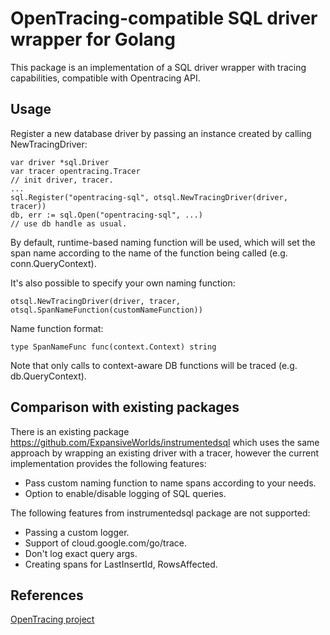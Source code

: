 # OpenTracing-compatible SQL driver wrapper for Golang

This package is an implementation of a SQL driver wrapper with tracing capabilities, compatible with Opentracing API.

## Usage

Register a new database driver by passing an instance created by calling NewTracingDriver:

```
var driver *sql.Driver
var tracer opentracing.Tracer
// init driver, tracer.
...
sql.Register("opentracing-sql", otsql.NewTracingDriver(driver, tracer))
db, err := sql.Open("opentracing-sql", ...)
// use db handle as usual.
```

By default, runtime-based naming function will be used, which will set the span name according to the name of the
function being called (e.g. conn.QueryContext).

It's also possible to specify your own naming function:

```
otsql.NewTracingDriver(driver, tracer, otsql.SpanNameFunction(customNameFunction))
```

Name function format:

```
type SpanNameFunc func(context.Context) string
```

Note that only calls to context-aware DB functions will be traced (e.g. db.QueryContext).

## Comparison with existing packages

There is an existing package https://github.com/ExpansiveWorlds/instrumentedsql which uses the same approach by wrapping
an existing driver with a tracer, however the current implementation provides the following features:
- Pass custom naming function to name spans according to your needs.
- Option to enable/disable logging of SQL queries.

The following features from instrumentedsql package are not supported:
- Passing a custom logger.
- Support of cloud.google.com/go/trace.
- Don't log exact query args.
- Creating spans for LastInsertId, RowsAffected.

## References

[OpenTracing project](http://opentracing.io)
